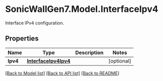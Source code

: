 # SonicWallGen7.Model.InterfaceIpv4
Interface IPv4 configuration.

## Properties

Name | Type | Description | Notes
------------ | ------------- | ------------- | -------------
**Ipv4** | [**InterfaceIpv4Ipv4**](InterfaceIpv4Ipv4.md) |  | [optional] 

[[Back to Model list]](../README.md#documentation-for-models) [[Back to API list]](../README.md#documentation-for-api-endpoints) [[Back to README]](../README.md)

